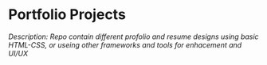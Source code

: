 # Portfolio Projects

*_Description: Repo contain different profolio and resume designs using basic HTML-CSS, or useing other frameworks and tools for enhacement and UI/UX_*

